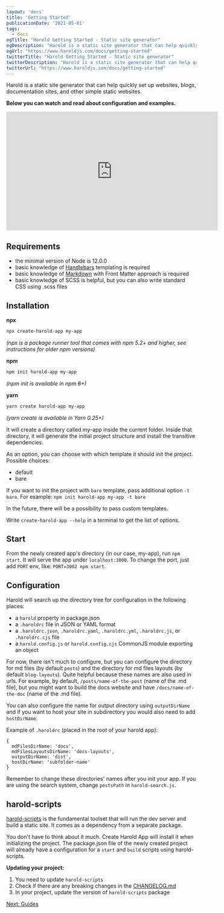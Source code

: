 ```yaml
---
layout: 'docs'
title: 'Getting Started'
publicationDate: '2021-05-01'
tags:
  - docs
ogTitle: "Harold Getting Started - Static site generator"
ogDescription: "Harold is a static site generator that can help quickly set up websites, blogs, documentation sites, and other simple static websites."
ogUrl: "https://www.haroldjs.com/docs/getting-started"
twitterTitle: "Harold Getting Started - Static site generator"
twitterDescription: "Harold is a static site generator that can help quickly set up websites, blogs, documentation sites, and other simple static websites."
twitterUrl: "https://www.haroldjs.com/docs/getting-started"
---
```


Harold is a static site generator that can help quickly set up websites, blogs, documentation sites, and other simple static websites.

**Below you can watch and read about configuration and examples.**

<div class="embeded-media-container">
  <iframe width="560" height="315" src="https://www.youtube.com/embed/DG0T1Fg0mq0" title="YouTube video player" frameborder="0" allow="accelerometer; autoplay; clipboard-write; encrypted-media; gyroscope; picture-in-picture" allowfullscreen></iframe>
</div>

## Requirements

- the minimal version of Node is 12.0.0
- basic knowledge of [Handlebars](https://handlebarsjs.com/) templating is required
- basic knowledge of [Markdown](https://commonmark.org/help/) with Front Matter approach is required
- basic knowledge of SCSS is helpful, but you can also write standard CSS using .scss files

## Installation

**npx**
```bash
npx create-harold-app my-app
```
_(npx is a package runner tool that comes with npm 5.2+ and higher, see instructions for older npm versions)_

**npm**
```bash
npm init harold-app my-app
```
_(npm init <initializer> is available in npm 6+)_

**yarn**
```bash
yarn create harold-app my-app
```
_(yarn create <starter-kit-package> is available in Yarn 0.25+)_

It will create a directory called my-app inside the current folder.
Inside that directory, it will generate the initial project structure and install the transitive dependencies.

As an option, you can choose with which template it should init the project. Possible choices:
- default
- bare

If you want to init the project with `bare` template, pass additional option `-t bare`. For example: `npm init harold-app my-app -t bare`

In the future, there will be a possibility to pass custom templates.

Write `create-harold-app --help` in a terminal to get the list of options.

## Start

From the newly created app's directory (in our case, my-app), run `npm start`. It will serve the app under `localhost:3000`. To change the port, just add `PORT` env, like: `PORT=3002 npm start`.

## Configuration

Harold will search up the directory tree for configuration in the following places:

- a `harold` property in package.json
- a `.haroldrc` file in JSON or YAML format
- a `.haroldrc.json`, `.haroldrc.yaml`, `.haroldrc.yml`, `.haroldrc.js`, or `.haroldrc.cjs` file
- a `harold.config.js` or `harold.config.cjs` CommonJS module exporting an object

For now, there isn't much to configure, but you can configure the directory for md files (by default `posts`) and the directory for md files layouts (by default `blog-layouts`). Quite helpful because these names are also used in urls. For example, by default, `/posts/name-of-the-post` (name of the .md file), but you might want to build the docs website and have `/docs/name-of-the-doc` (name of the .md file).

You can also configure the name for output directory using `outputDirName` and if you want to host your site in subdirectory you would also need to add `hostDirName`.

Example of `.haroldrc` (placed in the root of your harold app):

```
{
  mdFilesDirName: 'docs',
  mdFilesLayoutsDirName: 'docs-layouts',
  outputDirName: 'dist',
  hostDirName: 'subfolder-name'
}
```

Remember to change these directories' names after you init your app.
If you are using the search system, change `postsPath` in `harold-search.js`.

## harold-scripts

[harold-scripts](https://github.com/juliancwirko/harold-scripts) is the fundamental toolset that will run the dev server and build a static site. It comes as a dependency from a separate package. 

You don't have to think about it much. Create Harold App will install it when initializing the project. The package.json file of the newly created project will already have a configuration for a `start` and `build` scripts using harold-scripts.

**Updating your project:**

1. You need to update `harold-scripts`
1. Check if there are any breaking changes in the [CHANGELOG.md](https://github.com/juliancwirko/create-harold-app/blob/master/CHANGELOG.md)
2. In your project, update the version of `harold-scripts` package


[Next: Guides](/docs/guides)
